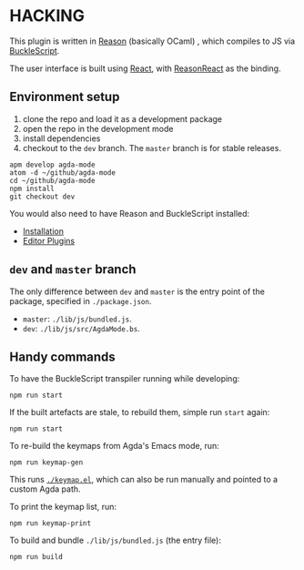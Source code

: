 # HACKING

This plugin is written in [Reason](https://reasonml.github.io/) (basically OCaml)
, which compiles to JS via [BuckleScript](https://bucklescript.github.io/en/).

The user interface is built using [React](https://reactjs.org/), with
[ReasonReact](https://reasonml.github.io/reason-react/en/) as the binding.

## Environment setup

1. clone the repo and load it as a development package
2. open the repo in the development mode
3. install dependencies
4. checkout to the `dev` branch. The `master` branch is for stable releases.

```
apm develop agda-mode
atom -d ~/github/agda-mode
cd ~/github/agda-mode
npm install
git checkout dev
```

You would also need to have Reason and BuckleScript installed:

* [Installation](https://reasonml.github.io/docs/en/installation)
* [Editor Plugins](https://reasonml.github.io/docs/en/editor-plugins)

## `dev` and `master` branch

The only difference between `dev` and `master` is the entry point of the package, specified in `./package.json`.
* `master`: `./lib/js/bundled.js`.
* `dev`: `./lib/js/src/AgdaMode.bs`.

## Handy commands

To have the BuckleScript transpiler running while developing:

```
npm run start
```

If the built artefacts are stale, to rebuild them, simple run `start` again:

```
npm run start
```

To re-build the keymaps from Agda's Emacs mode, run:

```
npm run keymap-gen
```

This runs [`./keymap.el`](./keymap.el), which can also be run manually and pointed to a custom Agda path.

To print the keymap list, run:

```
npm run keymap-print
```

To build and bundle `./lib/js/bundled.js` (the entry file):

```
npm run build
```

